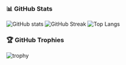 ### 📊 GitHub Stats
![GitHub stats](https://github-readme-stats.vercel.app/api?username=JakeGBLP&show_icons=true&theme=tokyonight)
![GitHub Streak](https://streak-stats.demolab.com?user=JakeGBLP&theme=tokyonight&hide_border=true)
![Top Langs](https://github-readme-stats.vercel.app/api/top-langs/?username=JakeGBLP&layout=compact&theme=tokyonight)
### 🏆 GitHub Trophies
![trophy](https://github-profile-trophy.vercel.app/?username=JakeGBLP&theme=tokyonight&column=7)


